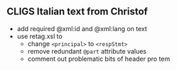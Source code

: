 ## CLIGS Italian text from Christof

- add required @xml:id and @xml:lang on text
- use retag.xsl to 
  - change `<principal>` to `<respStmt>` 
  - remove redundant `@part` attribute values
  - comment out problematic bits of header pro tem
 
